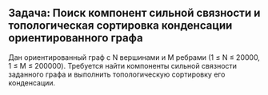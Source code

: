 ## Задача: Поиск компонент сильной связности и топологическая сортировка конденсации ориентированного графа

Дан ориентированный граф с N вершинами и M ребрами (1 ≤ N ≤ 20000, 1 ≤ M ≤ 200000). Требуется найти компоненты сильной связности заданного графа и выполнить топологическую сортировку его конденсации.

